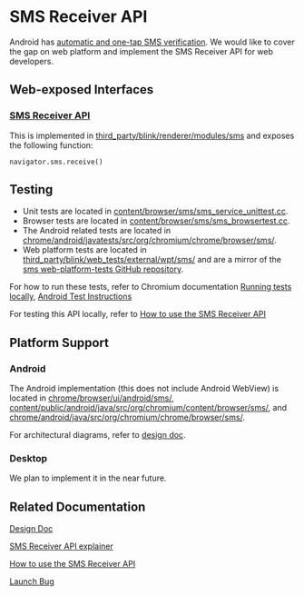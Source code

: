 # SMS Receiver API

Android has [automatic and one-tap SMS verification](https://developers.google.com/identity/sms-retriever). We would like to cover the gap on web platform and implement the SMS Receiver API for web developers.

## Web-exposed Interfaces

### [SMS Receiver API](https://github.com/samuelgoto/sms-receiver)

This is implemented in [third_party/blink/renderer/modules/sms](https://cs.chromium.org/chromium/src/third_party/blink/renderer/modules/sms/) and exposes the following function:

```navigator.sms.receive()```

## Testing

* Unit tests are located in [content/browser/sms/sms_service_unittest.cc](https://cs.chromium.org/chromium/src/content/browser/sms/sms_service_unittest.cc).
* Browser tests are located in [content/browser/sms/sms_browsertest.cc](https://cs.chromium.org/chromium/src/content/browser/sms/sms_browsertest.cc).
* The Android related tests are located in [chrome/android/javatests/src/org/chromium/chrome/browser/sms/](https://cs.chromium.org/chromium/src/chrome/android/javatests/src/org/chromium/chrome/browser/sms/).
* Web platform tests are located in [third_party/blink/web_tests/external/wpt/sms/](https://cs.chromium.org/chromium/src/third_party/blink/web_tests/external/wpt/sms/) and are a mirror of the [sms web-platform-tests GitHub repository](https://github.com/web-platform-tests/wpt/tree/master/sms).

For how to run these tests, refer to Chromium documentation [Running tests locally](https://www.chromium.org/developers/testing/running-tests), [Android Test Instructions](https://chromium.googlesource.com/chromium/src/+/master/docs/testing/android_test_instructions.md)

For testing this API locally, refer to [How to use the SMS Receiver API](https://github.com/samuelgoto/sms-receiver/blob/master/HOWTO.md)

## Platform Support

### Android

The Android implementation (this does not include Android WebView) is located in [chrome/browser/ui/android/sms/](https://cs.chromium.org/chromium/src/chrome/browser/ui/android/sms/), [content/public/android/java/src/org/chromium/content/browser/sms/](https://cs.chromium.org/chromium/src/content/public/android/java/src/org/chromium/content/browser/sms/), and [chrome/android/java/src/org/chromium/chrome/browser/sms/](https://cs.chromium.org/chromium/src/chrome/android/java/src/org/chromium/chrome/browser/sms/).

For architectural diagrams, refer to [design doc](https://docs.google.com/document/d/1dB5UM9x8Ap2-bs6Xn0KnbC_B1KNLIUv4W05MunuXYh0).

### Desktop

We plan to implement it in the near future.

## Related Documentation

[Design Doc](https://docs.google.com/document/d/1dB5UM9x8Ap2-bs6Xn0KnbC_B1KNLIUv4W05MunuXYh0)

[SMS Receiver API explainer](https://github.com/samuelgoto/sms-receiver)

[How to use the SMS Receiver API](https://github.com/samuelgoto/sms-receiver/blob/master/HOWTO.md)

[Launch Bug](https://bugs.chromium.org/p/chromium/issues/detail?id=670299)
